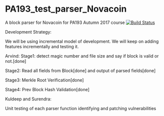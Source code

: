 # PA193_test_parser_Novacoin
A block parser for Novacoin for PA193 Autumn 2017 course
[![Build Status](https://travis-ci.org/arvindrao7589/PA193_test_parser_Novacoin.svg?branch=master)](https://travis-ci.org/arvindrao7589/PA193_test_parser_Novacoin)

Development Strategy:

We will be using incremental model of development.
We will keep on adding features incrementally and testing it.

Arvind:
Stage1: detect magic number and file size and say if block is valid or not.[done]


Stage2: Read all fields from Block[done] and output of parsed fields[done]


Stage3: Merkle Root Verification[done]


Stage4:	Prev Block Hash Validation[done]



Kuldeep and Surendra:

Unit testing of each parser function
identifying and patching vulnerabilities

